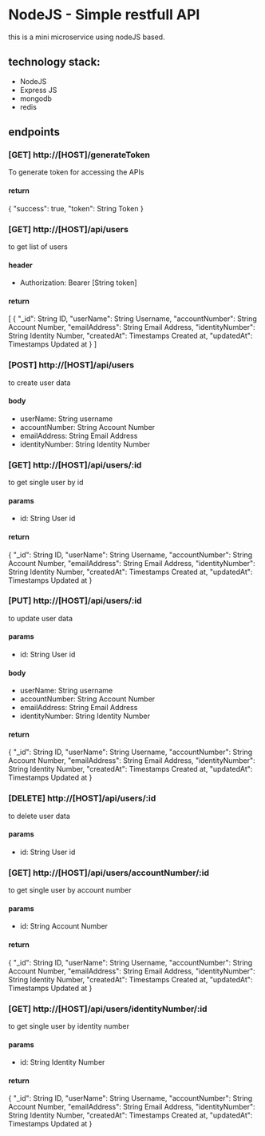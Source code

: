 # NodeJS - Simple restfull API
this is a mini microservice using nodeJS based.
## technology stack:
- NodeJS
- Express JS
- mongodb
- redis

## endpoints
### [GET] http://[HOST]/generateToken
To generate token for accessing the APIs
#### return
{
    "success": true,
    "token": String Token
}

### [GET] http://[HOST]/api/users
to get list of users
#### header
- Authorization: Bearer [String token]
#### return
[
    {
        "_id": String ID,
        "userName": String Username,
        "accountNumber": String Account Number,
        "emailAddress": String Email Address,
        "identityNumber": String Identity Number,
        "createdAt": Timestamps Created at,
        "updatedAt": Timestamps Updated at
    }
]

### [POST] http://[HOST]/api/users
to create user data
#### body
- userName: String username
- accountNumber: String Account Number
- emailAddress: String Email Address
- identityNumber: String Identity Number

### [GET] http://[HOST]/api/users/:id
to get single user by id
#### params
- id: String User id
#### return
{
    "_id": String ID,
    "userName": String Username,
    "accountNumber": String Account Number,
    "emailAddress": String Email Address,
    "identityNumber": String Identity Number,
    "createdAt": Timestamps Created at,
    "updatedAt": Timestamps Updated at
}

### [PUT] http://[HOST]/api/users/:id
to update user data
#### params
- id: String User id
#### body
- userName: String username
- accountNumber: String Account Number
- emailAddress: String Email Address
- identityNumber: String Identity Number
#### return
{
    "_id": String ID,
    "userName": String Username,
    "accountNumber": String Account Number,
    "emailAddress": String Email Address,
    "identityNumber": String Identity Number,
    "createdAt": Timestamps Created at,
    "updatedAt": Timestamps Updated at
}
### [DELETE] http://[HOST]/api/users/:id
to delete user data
#### params
- id: String User id
### [GET] http://[HOST]/api/users/accountNumber/:id
to get single user by account number
#### params
- id: String Account Number
#### return
{
    "_id": String ID,
    "userName": String Username,
    "accountNumber": String Account Number,
    "emailAddress": String Email Address,
    "identityNumber": String Identity Number,
    "createdAt": Timestamps Created at,
    "updatedAt": Timestamps Updated at
}
### [GET] http://[HOST]/api/users/identityNumber/:id
to get single user by identity number
#### params
- id: String Identity Number
#### return
{
    "_id": String ID,
    "userName": String Username,
    "accountNumber": String Account Number,
    "emailAddress": String Email Address,
    "identityNumber": String Identity Number,
    "createdAt": Timestamps Created at,
    "updatedAt": Timestamps Updated at
}
